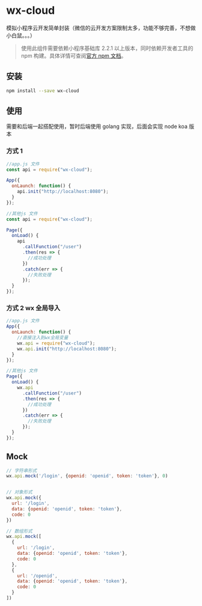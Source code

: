 # wx-cloud

模拟小程序云开发简单封装（微信的云开发方案限制太多，功能不够完善，不想做小白鼠。。。）

> 使用此组件需要依赖小程序基础库 2.2.1 以上版本，同时依赖开发者工具的 npm 构建。具体详情可查阅[官方 npm 文档](https://developers.weixin.qq.com/miniprogram/dev/devtools/npm.html)。

## 安装

```bash
npm install --save wx-cloud
```

## 使用

需要和后端一起搭配使用，暂时后端使用 golang 实现，后面会实现 node koa 版本

### 方式 1

```js
//app.js 文件
const api = require("wx-cloud");

App({
  onLaunch: function() {
    api.init("http://localhost:8080");
  }
});

//其他js 文件
const api = require("wx-cloud");

Page({
  onLoad() {
    api
      .callFunction("/user")
      .then(res => {
        //成功处理
      })
      .catch(err => {
        //失败处理
      });
  }
});
```

### 方式 2 wx 全局导入

```js
//app.js 文件
App({
  onLaunch: function() {
    //直接注入到wx全局变量
    wx.api = require("wx-cloud");
    wx.api.init("http://localhost:8080");
  }
});

//其他js 文件
Page({
  onLoad() {
    wx.api
      .callFunction("/user")
      .then(res => {
        //成功处理
      })
      .catch(err => {
        //失败处理
      });
  }
});
```

## Mock

``` js
// 字符串形式
wx.api.mock('/login', {openid: 'openid', token: 'token'}, 0)


// 对象形式
wx.api.mock({
  url: '/login',
  data: {openid: 'openid', token: 'token'},
  code: 0
})

// 数组形式
wx.api.mock([
  {
    url: '/login',
    data: {openid: 'openid', token: 'token'},
    code: 0
  },
  {
    url: '/openid',
    data: {openid: 'openid', token: 'token'},
    code: 0
  }
])
```
